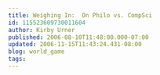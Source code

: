 ```yaml
---
title: Weighing In:  On Philo vs. CompSci
id: 115523609730011604
author: Kirby Urner
published: 2006-08-10T11:48:00.000-07:00
updated: 2006-11-15T11:43:24.431-08:00
blog: world_game
tags: 
---
```



